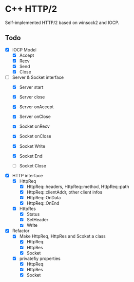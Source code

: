 # C++ HTTP/2

Self-implemented HTTP/2 based on winsock2 and IOCP.

## Todo

- [x] IOCP Model
    - [x] Accept 
    - [x] Recv
    - [x] Send
    - [x] Close

- [ ] Server & Socket interface
    - [x] Server start
    - [x] Server close
    - [x] Server onAccept
    - [x] Server onClose
    - [x] Socket onRecv
    - [x] Socket onClose
    - [x] Socket Write
    - [x] Socket End
    - [ ] Socket Close


- [x] HTTP interface
    - [x] HttpReq
        - [x] HttpReq::headers, HttpReq::method, HttpReq::path
        - [x] HttpReq::clientAddr, other client infos
        - [x] HttpReq::OnData
        - [x] HttpReq::OnEnd
    - [x] HttpRes
        - [x] Status
        - [x] SetHeader
        - [x] Write

- [x] Refactor
    - [x] Make HttpReq, HttpRes and Scoket a class
        - [x] HttpReq
        - [x] HttpRes
        - [x] Socket
    - [x] privatefiy properties
        - [x] HttpReq
        - [x] HttpRes
        - [x] Socket